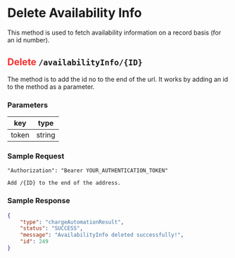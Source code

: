 # Delete Availability Info
This method is used to fetch availability information on a record basis (for an id number).

## <span style="color:#f72f2f">Delete</span> `/availabilityInfo/{ID}`
The method is to add the id no to the end of the url. It works by adding an id to the method as a parameter.

### Parameters
| key          | type   |
|--------------|--------|
| token        | string |

### Sample Request
```
"Authorization": "Bearer YOUR_AUTHENTICATION_TOKEN"
```
```
Add /{ID} to the end of the address.
```
### Sample Response
```json
{
    "type": "chargeAutomationResult",
    "status": "SUCCESS",
    "message": "AvailabilityInfo deleted successfully!",
    "id": 249
}
```